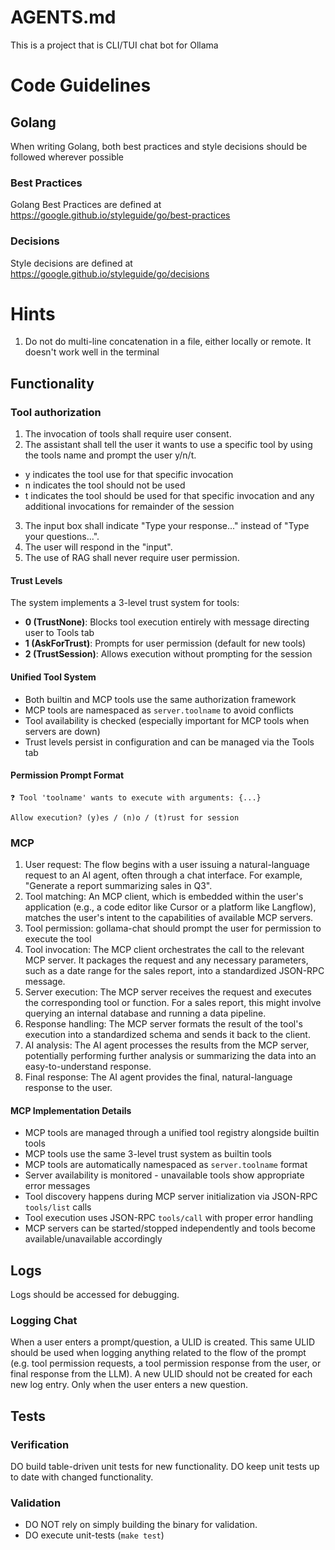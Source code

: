 # AGENTS.md
This is a project that is CLI/TUI chat bot for Ollama
# Code Guidelines
## Golang
When writing Golang, both best practices and style decisions should be followed wherever possible
### Best Practices
Golang Best Practices are defined at https://google.github.io/styleguide/go/best-practices
### Decisions
Style decisions are defined at https://google.github.io/styleguide/go/decisions
# Hints
1. Do not do multi-line concatenation in a file, either locally or remote.  It doesn't work well in the terminal
## Functionality
### Tool authorization
1. The invocation of tools shall require user consent.
2. The assistant shall tell the user it wants to use a specific tool by using the tools name and prompt the user y/n/t.
  - y indicates the tool use for that specific invocation
  - n indicates the tool should not be used
  - t indicates the tool should be used for that specific invocation and any additional invocations for remainder of the session
3. The input box shall indicate "Type your response..." instead of "Type your questions...".
4. The user will respond in the "input".
5. The use of RAG shall never require user permission.

#### Trust Levels
The system implements a 3-level trust system for tools:
- **0 (TrustNone)**: Blocks tool execution entirely with message directing user to Tools tab
- **1 (AskForTrust)**: Prompts for user permission (default for new tools)
- **2 (TrustSession)**: Allows execution without prompting for the session

#### Unified Tool System
- Both builtin and MCP tools use the same authorization framework
- MCP tools are namespaced as `server.toolname` to avoid conflicts
- Tool availability is checked (especially important for MCP tools when servers are down)
- Trust levels persist in configuration and can be managed via the Tools tab

#### Permission Prompt Format
```
❓ Tool 'toolname' wants to execute with arguments: {...}

Allow execution? (y)es / (n)o / (t)rust for session
```
### MCP
1. User request: The flow begins with a user issuing a natural-language request to an AI agent, often through a chat interface. For example, "Generate a report summarizing sales in Q3".
2. Tool matching: An MCP client, which is embedded within the user's application (e.g., a code editor like Cursor or a platform like Langflow), matches the user's intent to the capabilities of available MCP servers.
3. Tool permission: gollama-chat should prompt the user for permission to execute the tool
4. Tool invocation: The MCP client orchestrates the call to the relevant MCP server. It packages the request and any necessary parameters, such as a date range for the sales report, into a standardized JSON-RPC message.
5. Server execution: The MCP server receives the request and executes the corresponding tool or function. For a sales report, this might involve querying an internal database and running a data pipeline.
6. Response handling: The MCP server formats the result of the tool's execution into a standardized schema and sends it back to the client.
7. AI analysis: The AI agent processes the results from the MCP server, potentially performing further analysis or summarizing the data into an easy-to-understand response.
8. Final response: The AI agent provides the final, natural-language response to the user.

#### MCP Implementation Details
- MCP tools are managed through a unified tool registry alongside builtin tools
- MCP tools use the same 3-level trust system as builtin tools
- MCP tools are automatically namespaced as `server.toolname` format
- Server availability is monitored - unavailable tools show appropriate error messages
- Tool discovery happens during MCP server initialization via JSON-RPC `tools/list` calls
- Tool execution uses JSON-RPC `tools/call` with proper error handling
- MCP servers can be started/stopped independently and tools become available/unavailable accordingly 
## Logs
Logs should be accessed for debugging.
### Logging Chat
When a user enters a prompt/question, a ULID is created.  This same ULID should be used when logging anything related to the flow of the prompt (e.g. tool permission requests, a tool permission response from the user, or final response from the LLM).  A new ULID should not be created for each new log entry.  Only when the user enters a new question.

## Tests
### Verification
DO build table-driven unit tests for new functionality.
DO keep unit tests up to date with changed functionality.
### Validation
* DO NOT rely on simply building the binary for validation.
* DO execute unit-tests (`make test`)
